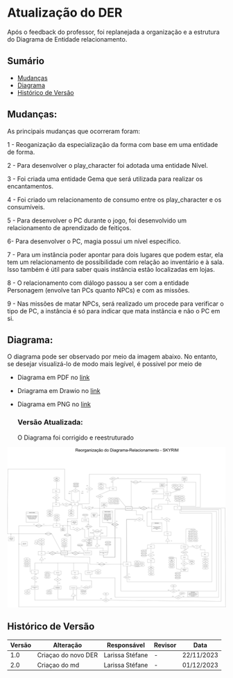 # Atualização do DER

Após o feedback do professor, foi replanejada a organização e a estrutura do Diagrama de Entidade relacionamento.

## Sumário
* [Mudanças](#Mudanças)
 * [Diagrama](#Diagrama)
 * [Histórico de Versão](#Histórico-de-Versão)
 
  ## Mudanças:
  As principais mudanças que ocorreram foram:
  
  1 - Reoganização da especialização da forma com base em uma entidade de forma.
    
  2 - Para desenvolver o play_character foi adotada uma entidade Nível.
    
  3 - Foi criada uma entidade Gema que será utilizada para realizar os encantamentos.
    
  4 - Foi criado um relacionamento de consumo entre os play_character e os consumíveis.
    
  5 - Para desenvolver o PC durante o jogo, foi desenvolvido um relacionamento de aprendizado de feitiços.
    
  6- Para desenvolver o PC, magia possui um nível específico.
    
  7 - Para um instância poder apontar para dois lugares que podem estar, ela tem um relacionamento de possibilidade com relação ao inventário e à sala. Isso também é útil para saber quais instância estão localizadas em lojas.
    
  8 - O relacionamento com diálogo passou a ser com a entidade Personagem (envolve tan PCs quanto NPCs) e com as missões.
    
  9 - Nas missões de matar NPCs, será realizado um procede para verificar o tipo de PC, a instância é só para indicar que mata instância e não o PC em si.

## Diagrama:

  O diagrama pode ser observado por meio da imagem abaixo. No entanto, se desejar visualizá-lo de modo mais legível, é possivel por meio de 

- Diagrama em PDF no [link](ReorganizaçãoDER_Edicao2.0.pdf)
- Driagrama em Drawio no [link](ganizaçãoDER_Edicao2.0.drawio)
- Diagrama em PNG no [link](ReorganizaçãoDER_Edicao2.0.png)

  ### Versão Atualizada:

    O Diagrama foi corrigido e reestruturado
<div align="center">
  <img src="ReorganizaçãoDER_Edicao2.0.png">
</div>

  ## Histórico de Versão
| Versão | Alteração | Responsável | Revisor | Data |
| - | - | - | - | - |
| 1.0 | Criaçao do novo DER| Larissa Stéfane | - | 22/11/2023
| 2.0 | Criaçao do md| Larissa Stéfane | - | 01/12/2023
  
    
